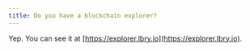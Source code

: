 ```yaml
---
title: Do you have a blockchain explorer?
---
```


Yep. You can see it at [https://explorer.lbry.io](https://explorer.lbry.io).
